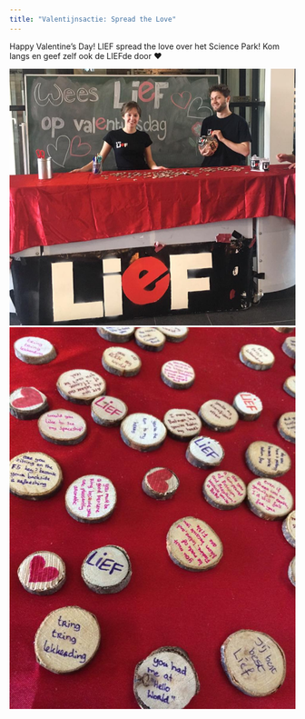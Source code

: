 ```yaml
---
title: "Valentijnsactie: Spread the Love"
---
```


Happy Valentine’s Day! LIEF spread the love over het Science Park! Kom langs en geef zelf ook de LIEFde door ❤️

![](/assets/imgs/valentijnsactie-2018-1.jpg)
![](/assets/imgs/valentijnsactie-2018-2.jpg)
